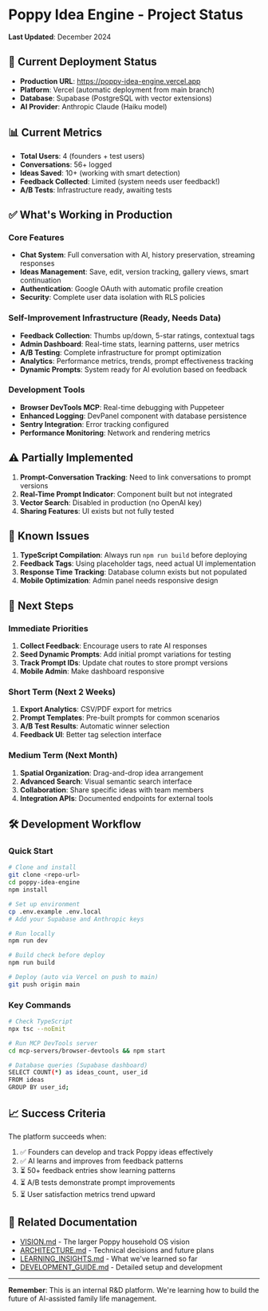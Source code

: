 # Poppy Idea Engine - Project Status

**Last Updated**: December 2024

## 🚀 Current Deployment Status

- **Production URL**: https://poppy-idea-engine.vercel.app
- **Platform**: Vercel (automatic deployment from main branch)
- **Database**: Supabase (PostgreSQL with vector extensions)
- **AI Provider**: Anthropic Claude (Haiku model)

## 📊 Current Metrics

- **Total Users**: 4 (founders + test users)
- **Conversations**: 56+ logged
- **Ideas Saved**: 10+ (working with smart detection)
- **Feedback Collected**: Limited (system needs user feedback!)
- **A/B Tests**: Infrastructure ready, awaiting tests

## ✅ What's Working in Production

### Core Features
- **Chat System**: Full conversation with AI, history preservation, streaming responses
- **Ideas Management**: Save, edit, version tracking, gallery views, smart continuation
- **Authentication**: Google OAuth with automatic profile creation
- **Security**: Complete user data isolation with RLS policies

### Self-Improvement Infrastructure (Ready, Needs Data)
- **Feedback Collection**: Thumbs up/down, 5-star ratings, contextual tags
- **Admin Dashboard**: Real-time stats, learning patterns, user metrics
- **A/B Testing**: Complete infrastructure for prompt optimization
- **Analytics**: Performance metrics, trends, prompt effectiveness tracking
- **Dynamic Prompts**: System ready for AI evolution based on feedback

### Development Tools
- **Browser DevTools MCP**: Real-time debugging with Puppeteer
- **Enhanced Logging**: DevPanel component with database persistence
- **Sentry Integration**: Error tracking configured
- **Performance Monitoring**: Network and rendering metrics

## ⚠️ Partially Implemented

1. **Prompt-Conversation Tracking**: Need to link conversations to prompt versions
2. **Real-Time Prompt Indicator**: Component built but not integrated
3. **Vector Search**: Disabled in production (no OpenAI key)
4. **Sharing Features**: UI exists but not fully tested

## 🐛 Known Issues

1. **TypeScript Compilation**: Always run `npm run build` before deploying
2. **Feedback Tags**: Using placeholder tags, need actual UI implementation
3. **Response Time Tracking**: Database column exists but not populated
4. **Mobile Optimization**: Admin panel needs responsive design

## 📝 Next Steps

### Immediate Priorities
1. **Collect Feedback**: Encourage users to rate AI responses
2. **Seed Dynamic Prompts**: Add initial prompt variations for testing
3. **Track Prompt IDs**: Update chat routes to store prompt versions
4. **Mobile Admin**: Make dashboard responsive

### Short Term (Next 2 Weeks)
1. **Export Analytics**: CSV/PDF export for metrics
2. **Prompt Templates**: Pre-built prompts for common scenarios
3. **A/B Test Results**: Automatic winner selection
4. **Feedback UI**: Better tag selection interface

### Medium Term (Next Month)
1. **Spatial Organization**: Drag-and-drop idea arrangement
2. **Advanced Search**: Visual semantic search interface
3. **Collaboration**: Share specific ideas with team members
4. **Integration APIs**: Documented endpoints for external tools

## 🛠 Development Workflow

### Quick Start
```bash
# Clone and install
git clone <repo-url>
cd poppy-idea-engine
npm install

# Set up environment
cp .env.example .env.local
# Add your Supabase and Anthropic keys

# Run locally
npm run dev

# Build check before deploy
npm run build

# Deploy (auto via Vercel on push to main)
git push origin main
```

### Key Commands
```bash
# Check TypeScript
npx tsc --noEmit

# Run MCP DevTools server
cd mcp-servers/browser-devtools && npm start

# Database queries (Supabase dashboard)
SELECT COUNT(*) as ideas_count, user_id 
FROM ideas 
GROUP BY user_id;
```

## 📈 Success Criteria

The platform succeeds when:
1. ✅ Founders can develop and track Poppy ideas effectively
2. ✅ AI learns and improves from feedback patterns
3. ⏳ 50+ feedback entries show learning patterns
4. ⏳ A/B tests demonstrate prompt improvements
5. ⏳ User satisfaction metrics trend upward

## 🔗 Related Documentation

- [VISION.md](./VISION.md) - The larger Poppy household OS vision
- [ARCHITECTURE.md](./ARCHITECTURE.md) - Technical decisions and future plans
- [LEARNING_INSIGHTS.md](./LEARNING_INSIGHTS.md) - What we've learned so far
- [DEVELOPMENT_GUIDE.md](./DEVELOPMENT_GUIDE.md) - Detailed setup and development

---

**Remember**: This is an internal R&D platform. We're learning how to build the future of AI-assisted family life management.